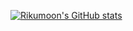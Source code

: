 [![Rikumoon's GitHub stats](https://github-readme-stats.vercel.app/api?username=RikuMoon)](https://github.com/aRikuMoon/github-readme-stats)
